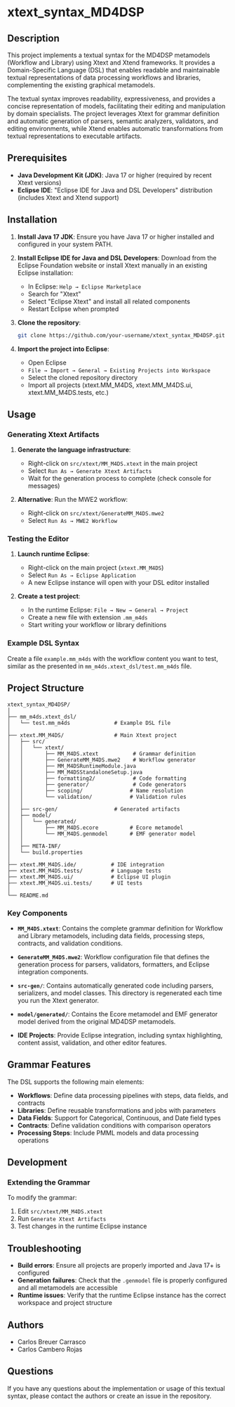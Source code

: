 # xtext_syntax_MD4DSP

## Description

This project implements a textual syntax for the MD4DSP metamodels (Workflow and Library) using Xtext and Xtend frameworks. It provides a Domain-Specific Language (DSL) that enables readable and maintainable textual representations of data processing workflows and libraries, complementing the existing graphical metamodels.

The textual syntax improves readability, expressiveness, and provides a concise representation of models, facilitating their editing and manipulation by domain specialists. The project leverages Xtext for grammar definition and automatic generation of parsers, semantic analyzers, validators, and editing environments, while Xtend enables automatic transformations from textual representations to executable artifacts.

## Prerequisites

- **Java Development Kit (JDK)**: Java 17 or higher (required by recent Xtext versions)
- **Eclipse IDE**: "Eclipse IDE for Java and DSL Developers" distribution (includes Xtext and Xtend support)

## Installation

1. **Install Java 17 JDK**:
   Ensure you have Java 17 or higher installed and configured in your system PATH.

2. **Install Eclipse IDE for Java and DSL Developers**:
   Download from the Eclipse Foundation website or install Xtext manually in an existing Eclipse installation:
   - In Eclipse: `Help → Eclipse Marketplace`
   - Search for "Xtext"
   - Select "Eclipse Xtext" and install all related components
   - Restart Eclipse when prompted

3. **Clone the repository**:
   ```bash
   git clone https://github.com/your-username/xtext_syntax_MD4DSP.git
   ```

4. **Import the project into Eclipse**:
   - Open Eclipse
   - `File → Import → General → Existing Projects into Workspace`
   - Select the cloned repository directory
   - Import all projects (xtext.MM_M4DS, xtext.MM_M4DS.ui, xtext.MM_M4DS.tests, etc.)

## Usage

### Generating Xtext Artifacts

1. **Generate the language infrastructure**:
   - Right-click on `src/xtext/MM_M4DS.xtext` in the main project
   - Select `Run As → Generate Xtext Artifacts`
   - Wait for the generation process to complete (check console for messages)

2. **Alternative**: Run the MWE2 workflow:
   - Right-click on `src/xtext/GenerateMM_M4DS.mwe2`
   - Select `Run As → MWE2 Workflow`

### Testing the Editor

1. **Launch runtime Eclipse**:
   - Right-click on the main project (`xtext.MM_M4DS`)
   - Select `Run As → Eclipse Application`
   - A new Eclipse instance will open with your DSL editor installed

2. **Create a test project**:
   - In the runtime Eclipse: `File → New → General → Project`
   - Create a new file with extension `.mm_m4ds`
   - Start writing your workflow or library definitions

### Example DSL Syntax

Create a file `example.mm_m4ds` with the workflow content you want to test, similar as the presented in `mm_m4ds.xtext_dsl/test.mm_m4ds` file.

## Project Structure

```
xtext_syntax_MD4DSP/
│
├── mm_m4ds.xtext_dsl/
│   └── test.mm_m4ds              # Example DSL file
│
├── xtext.MM_M4DS/                # Main Xtext project
│   ├── src/
│   │   └── xtext/
│   │       ├── MM_M4DS.xtext           # Grammar definition
│   │       ├── GenerateMM_M4DS.mwe2    # Workflow generator
│   │       ├── MM_M4DSRuntimeModule.java
│   │       ├── MM_M4DSStandaloneSetup.java
│   │       ├── formatting2/            # Code formatting
│   │       ├── generator/              # Code generators
│   │       ├── scoping/               # Name resolution
│   │       └── validation/            # Validation rules
│   │
│   ├── src-gen/                  # Generated artifacts
│   ├── model/
│   │   └── generated/
│   │       ├── MM_M4DS.ecore          # Ecore metamodel
│   │       └── MM_M4DS.genmodel       # EMF generator model
│   │
│   ├── META-INF/
│   └── build.properties
│
├── xtext.MM_M4DS.ide/           # IDE integration
├── xtext.MM_M4DS.tests/         # Language tests
├── xtext.MM_M4DS.ui/            # Eclipse UI plugin
├── xtext.MM_M4DS.ui.tests/      # UI tests
│
└── README.md
```

### Key Components

- **`MM_M4DS.xtext`**: Contains the complete grammar definition for Workflow and Library metamodels, including data fields, processing steps, contracts, and validation conditions.

- **`GenerateMM_M4DS.mwe2`**: Workflow configuration file that defines the generation process for parsers, validators, formatters, and Eclipse integration components.

- **`src-gen/`**: Contains automatically generated code including parsers, serializers, and model classes. This directory is regenerated each time you run the Xtext generator.

- **`model/generated/`**: Contains the Ecore metamodel and EMF generator model derived from the original MD4DSP metamodels.

- **IDE Projects**: Provide Eclipse integration, including syntax highlighting, content assist, validation, and other editor features.

## Grammar Features

The DSL supports the following main elements:

- **Workflows**: Define data processing pipelines with steps, data fields, and contracts
- **Libraries**: Define reusable transformations and jobs with parameters
- **Data Fields**: Support for Categorical, Continuous, and Date field types
- **Contracts**: Define validation conditions with comparison operators
- **Processing Steps**: Include PMML models and data processing operations

## Development

### Extending the Grammar

To modify the grammar:

1. Edit `src/xtext/MM_M4DS.xtext`
2. Run `Generate Xtext Artifacts`
3. Test changes in the runtime Eclipse instance

## Troubleshooting

- **Build errors**: Ensure all projects are properly imported and Java 17+ is configured
- **Generation failures**: Check that the `.genmodel` file is properly configured and all metamodels are accessible
- **Runtime issues**: Verify that the runtime Eclipse instance has the correct workspace and project structure

## Authors

- Carlos Breuer Carrasco
- Carlos Cambero Rojas

## Questions

If you have any questions about the implementation or usage of this textual syntax, please contact the authors or create an issue in the repository.
